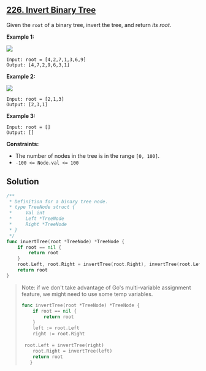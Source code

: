 ## [226. Invert Binary Tree](https://leetcode.com/problems/invert-binary-tree/)


Given the `root` of a binary tree, invert the tree, and return _its root_.

**Example 1:**

![](https://assets.leetcode.com/uploads/2021/03/14/invert1-tree.jpg)

```
Input: root = [4,2,7,1,3,6,9]
Output: [4,7,2,9,6,3,1]
```

**Example 2:**

![](https://assets.leetcode.com/uploads/2021/03/14/invert2-tree.jpg)

```
Input: root = [2,1,3]
Output: [2,3,1]
```

**Example 3:**

```
Input: root = []
Output: []
```

**Constraints:**

*   The number of nodes in the tree is in the range `[0, 100]`.
*   `-100 <= Node.val <= 100`



## Solution

```go
/**
 * Definition for a binary tree node.
 * type TreeNode struct {
 *     Val int
 *     Left *TreeNode
 *     Right *TreeNode
 * }
 */
func invertTree(root *TreeNode) *TreeNode {
    if root == nil {
        return root
    }
    root.Left, root.Right = invertTree(root.Right), invertTree(root.Left)
    return root
}
```

> Note: if we don't take advantage of Go's multi-variable assignment feature, we might need to use some temp variables.
>
> ```go
> func invertTree(root *TreeNode) *TreeNode {
>     if root == nil {
>         return root
>     }
>     left := root.Left
>     right := root.Right
>    
>  root.Left = invertTree(right)
>     root.Right = invertTree(left)
>     return root
>    }
> ```

